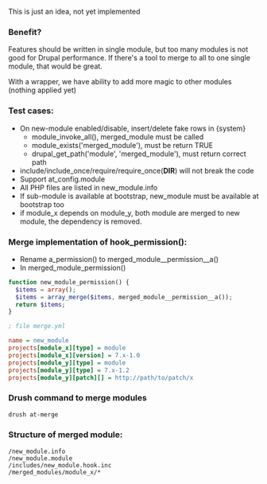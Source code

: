 This is just an idea, not yet implemented

### Benefit?

Features should be written in single module, but too many modules is not good 
for Drupal performance. If there's a tool to merge to all to one single module, 
that would be great.

With a wrapper, we have ability to add more magic to other modules (nothing 
applied yet)

### Test cases:

- On new-module enabled/disable, insert/delete fake rows in {system}
  - module_invoke_all(), merged_module must be called
  - module_exists('merged_module'), must be return TRUE
  - drupal_get_path('module', 'merged_module'), must return correct path
- include/include_once/require/require_once(__DIR__) will not break the code
- Support at_config.module
- All PHP files are listed in new_module.info
- If sub-module is available at bootstrap, new_module must be available at 
  bootstrap too
- if module_x depends on module_y, both module are merged to new module, the
  dependency is removed.

### Merge implementation of hook_permission():

- Rename a_permission() to merged_module__permission__a()
- In merged_module_permission()

````php
function new_module_permission() {
  $items = array();
  $items = array_merge($items, merged_module__permission__a());
  return $items;
}
````

````ini
; file merge.yml

name = new_module
projects[module_x][type] = module
projects[module_x][version] = 7.x-1.0
projects[module_y][type] = module
projects[module_y][type] = 7.x-1.2
projects[module_y][patch][] = http://path/to/patch/x
````

### Drush command to merge modules

````bash
drush at-merge
````

### Structure of merged module:

````
/new_module.info
/new_module.module
/includes/new_module.hook.inc
/merged_modules/module_x/*
````
